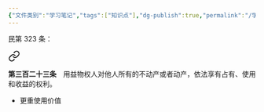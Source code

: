 ```yaml
---
{"文件类别":"学习笔记","tags":["知识点"],"dg-publish":true,"permalink":"/学习笔记/知识点cheese/用益物权/","dgPassFrontmatter":true,"created":"2024-09-29T14:11:22.041+08:00","updated":"2024-09-29T14:11:50.918+08:00"}
---
```


民第 323 条：
<div class="transclusion internal-embed is-loaded"><a class="markdown-embed-link" href="////#t0323" aria-label="Open link"><svg xmlns="http://www.w3.org/2000/svg" width="24" height="24" viewBox="0 0 24 24" fill="none" stroke="currentColor" stroke-width="2" stroke-linecap="round" stroke-linejoin="round" class="svg-icon lucide-link"><path d="M10 13a5 5 0 0 0 7.54.54l3-3a5 5 0 0 0-7.07-7.07l-1.72 1.71"></path><path d="M14 11a5 5 0 0 0-7.54-.54l-3 3a5 5 0 0 0 7.07 7.07l1.71-1.71"></path></svg></a><div class="markdown-embed">



**第三百二十三条**　用益物权人对他人所有的不动产或者动产，依法享有占有、使用和收益的权利。 

</div></div>

- 更重使用价值